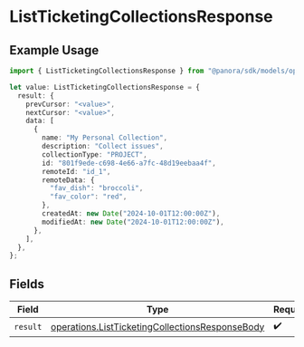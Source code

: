 # ListTicketingCollectionsResponse

## Example Usage

```typescript
import { ListTicketingCollectionsResponse } from "@panora/sdk/models/operations";

let value: ListTicketingCollectionsResponse = {
  result: {
    prevCursor: "<value>",
    nextCursor: "<value>",
    data: [
      {
        name: "My Personal Collection",
        description: "Collect issues",
        collectionType: "PROJECT",
        id: "801f9ede-c698-4e66-a7fc-48d19eebaa4f",
        remoteId: "id_1",
        remoteData: {
          "fav_dish": "broccoli",
          "fav_color": "red",
        },
        createdAt: new Date("2024-10-01T12:00:00Z"),
        modifiedAt: new Date("2024-10-01T12:00:00Z"),
      },
    ],
  },
};
```

## Fields

| Field                                                                                                              | Type                                                                                                               | Required                                                                                                           | Description                                                                                                        |
| ------------------------------------------------------------------------------------------------------------------ | ------------------------------------------------------------------------------------------------------------------ | ------------------------------------------------------------------------------------------------------------------ | ------------------------------------------------------------------------------------------------------------------ |
| `result`                                                                                                           | [operations.ListTicketingCollectionsResponseBody](../../models/operations/listticketingcollectionsresponsebody.md) | :heavy_check_mark:                                                                                                 | N/A                                                                                                                |
